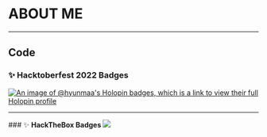 <p align="center">
  <h1>ABOUT ME</h1>
</p>
<hr class="style-two">
		<div class="code">
		<h2>Code</h2>
		<style>/* Gradient transparent - color - transparent */

hr.style-two {
    border: 0;
    height: 1px;
    background-image: linear-gradient(to right, rgba(0, 0, 0, 0), rgba(0, 0, 0, 0.75), rgba(0, 0, 0, 0));
}</style>
<!--
**Hyunmaa/Hyunmaa** is a ✨ _special_ ✨ repository because its `README.md` (this file) appears on your GitHub profile.

Here are some ideas to get you started:

- 🔭 I’m currently working on ...
- 🌱 I’m currently learning ...
- 👯 I’m looking to collaborate on ...
- 🤔 I’m looking for help with ...
- 💬 Ask me about ...
- 📫 How to reach me: ...
- 😄 Pronouns: ...
- ⚡ Fun fact: ...
-->

### ✨ <b> Hacktoberfest 2022 Badges </b>
[![An image of @hyunmaa's Holopin badges, which is a link to view their full Holopin profile](https://holopin.me/hyunmaa)](https://holopin.io/@hyunmaa)
<hr>
### ✨ <b> HackTheBox Badges </b>
<img src="https://academy.hackthebox.com/achievement/badge/4f6565bf-ecee-11ef-864f-bea50ffe6cb4">
